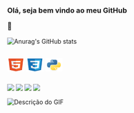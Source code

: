 ### Olá, seja bem vindo ao meu GitHub <p>&#x1F496;</p>

![Anurag's GitHub stats](https://github-readme-stats.vercel.app/api?username=HelenCorecha&show_icons=true&theme=radical)

<div style="display: inline_block"><br>

  <img align="center" alt="Rafa-HTML" height="30" width="40" src="https://raw.githubusercontent.com/devicons/devicon/master/icons/html5/html5-original.svg">
  <img align="center" alt="Rafa-CSS" height="30" width="40" src="https://raw.githubusercontent.com/devicons/devicon/master/icons/css3/css3-original.svg">
  <img align="center" alt="Rafa-Python" height="30" width="40" src="https://raw.githubusercontent.com/devicons/devicon/master/icons/python/python-original.svg">
  
</div>
  
  ##


<div>
    <a href="https://instagram.com/helencorecha" target="_blank"><img class="rounded-icon" src="https://img.shields.io/badge/-Instagram-%23E4405F?style=for-the-badge&logo=instagram&logoColor=white" target="_blank"></a>
    <a href="https://discord.gg/helen_4037" target="_blank"><img class="rounded-icon" src="https://img.shields.io/badge/Discord-7289DA?style=for-the-badge&logo=discord&logoColor=white" target="_blank"></a>
    <a href="mailto:Corechahelen@gmail.com"><img class="rounded-icon" src="https://img.shields.io/badge/-Gmail-%23333?style=for-the-badge&logo=gmail&logoColor=white" target="_blank"></a>
    <a href="https://www.linkedin.com/in/helen-corecha-30583a2b5?utm_source=share&utm_campaign=share_via&utm_content=profile&utm_medium=android_app" target="_blank"><img class="rounded-icon" src="https://img.shields.io/badge/-LinkedIn-%230077B5?style=for-the-badge&logo=linkedin&logoColor=white" target="_blank"></a>
</div>



![Descrição do GIF](https://www.google.com/url?sa=i&url=https%3A%2F%2Fwww.icegif.com%2Fbaby-yoda-39%2F&psig=AOvVaw35YQGnH13kP5eC1BeyvD6m&ust=1708902338975000&source=images&cd=vfe&opi=89978449&ved=0CBIQjRxqFwoTCMj7hryLxYQDFQAAAAAdAAAAABAE)
